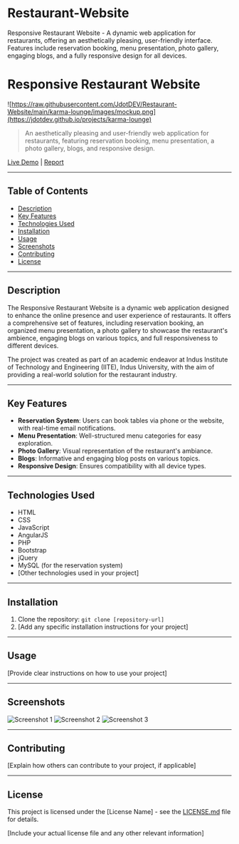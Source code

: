 # Restaurant-Website
Responsive Restaurant Website - A dynamic web application for restaurants, offering an aesthetically pleasing, user-friendly interface. Features include reservation booking, menu presentation, photo gallery, engaging blogs, and a fully responsive design for all devices.

# Responsive Restaurant Website

![https://raw.githubusercontent.com/JdotDEV/Restaurant-Website/main/karma-lounge/images/mockup.png](https://jdotdev.github.io/projects/karma-lounge)

> An aesthetically pleasing and user-friendly web application for restaurants, featuring reservation booking, menu presentation, a photo gallery, blogs, and responsive design.

[Live Demo](link-to-live-demo) | [Report](link-to-project-report)

---

## Table of Contents

- [Description](#description)
- [Key Features](#key-features)
- [Technologies Used](#technologies-used)
- [Installation](#installation)
- [Usage](#usage)
- [Screenshots](#screenshots)
- [Contributing](#contributing)
- [License](#license)

---

## Description

The Responsive Restaurant Website is a dynamic web application designed to enhance the online presence and user experience of restaurants. It offers a comprehensive set of features, including reservation booking, an organized menu presentation, a photo gallery to showcase the restaurant's ambience, engaging blogs on various topics, and full responsiveness to different devices.

The project was created as part of an academic endeavor at Indus Institute of Technology and Engineering (IITE), Indus University, with the aim of providing a real-world solution for the restaurant industry.

---

## Key Features

- **Reservation System**: Users can book tables via phone or the website, with real-time email notifications.
- **Menu Presentation**: Well-structured menu categories for easy exploration.
- **Photo Gallery**: Visual representation of the restaurant's ambiance.
- **Blogs**: Informative and engaging blog posts on various topics.
- **Responsive Design**: Ensures compatibility with all device types.

---

## Technologies Used

- HTML
- CSS
- JavaScript
- AngularJS
- PHP
- Bootstrap
- jQuery
- MySQL (for the reservation system)
- [Other technologies used in your project]

---

## Installation

1. Clone the repository: `git clone [repository-url]`
2. [Add any specific installation instructions for your project]

---

## Usage

[Provide clear instructions on how to use your project]

---

## Screenshots

![Screenshot 1](screenshot-1-url)
![Screenshot 2](screenshot-2-url)
![Screenshot 3](screenshot-3-url)

---

## Contributing

[Explain how others can contribute to your project, if applicable]

---

## License

This project is licensed under the [License Name] - see the [LICENSE.md](LICENSE.md) file for details.

[Include your actual license file and any other relevant information]

